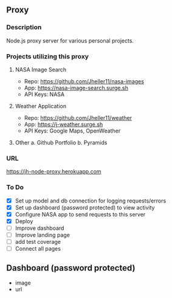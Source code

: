 ## Proxy

### Description

Node.js proxy server for various personal projects.

### Projects utilizing this proxy

1. NASA Image Search

   - Repo: https://github.com/Jheller11/nasa-images
   - App: https://nasa-image-search.surge.sh
   - API Keys: NASA

2. Weather Application

   - Repo: https://github.com/Jheller11/weather
   - App: https://j-weather.surge.sh
   - API Keys: Google Maps, OpenWeather

3. Other
   a. Github Portfolio
   b. Pyramids

### URL

https://jh-node-proxy.herokuapp.com

### To Do

- [x] Set up model and db connection for logging requests/errors
- [x] Set up dashboard (password protected) to view activity
- [x] Configure NASA app to send requests to this server
- [x] Deploy
- [ ] Improve dashboard
- [ ] Improve landing page
- [ ] add test coverage
- [ ] Connect all pages

## Dashboard (password protected)

- image
- url
